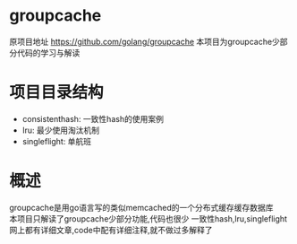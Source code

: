 # groupcache
原项目地址 https://github.com/golang/groupcache
本项目为groupcache少部分代码的学习与解读

# 项目目录结构
* consistenthash: 一致性hash的使用案例
* lru: 最少使用淘汰机制
* singleflight: 单航班

# 概述  
groupcache是用go语言写的类似memcached的一个分布式缓存缓存数据库  
本项目只解读了groupcache少部分功能,代码也很少
一致性hash,lru,singleflight网上都有详细文章,code中配有详细注释,就不做过多解释了
